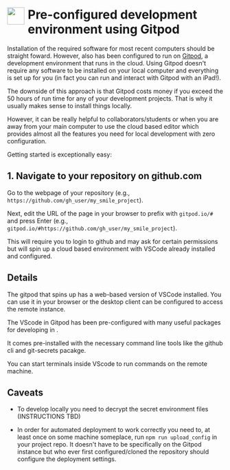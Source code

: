 # <img src="/images/gitpodlogo.png" width="40" align='left' style="padding-right: 5px;"> Pre-configured development environment using Gitpod

Installation of the required software for most recent computers should be straight foward.  However, <SmileText /> also has been configured to run on [Gitpod](https://gitpod.io), a development environment that runs in the cloud.  Using Gitpod doesn't require any software to be installed on your local computer and everything is set up for you (in fact you can run and interact with Gitpod with an iPad!).

The downside of this approach is that Gitpod costs money if you exceed the 50 hours of run time for any of your development projects.  That is why it usually makes sense to install things locally.

However, it can be really helpful to collaborators/students or when you are away from your main computer to use the cloud based editor which provides almost all the features you need for local development with zero configuration.

Getting started is exceptionally easy: 


## 1. Navigate to your <SmileText /> repository on github.com

Go to the webpage of your repository (e.g., `https://github.com/gh_user/my_smile_project`).  

Next, edit the URL of the page in your browser to prefix with `gitpod.io/#` and press Enter (e.g., `gitpod.io/#https://github.com/gh_user/my_smile_project`).  

This will require you to login to github and may ask for certain permissions but will spin up a cloud based environment with VSCode already installed and configured.

## Details

The gitpod that spins up has a web-based version of VSCode installed.  You can use it in your browser or the desktop client can be configured to access the remote instance. 

The VScode in Gitpod has been pre-configured with many useful packages for developing in <SmileText />.

It comes pre-installed with the necessary command line tools like the github cli and git-secrets pacakge.

You can start terminals inside VScode to run commands on the remote machine.

## Caveats

- To develop locally you need to decrypt the secret environment files (INSTRUCTIONS TBD)

- In order for automated deployment to work correctly you need to, at least once on some machine someplace, run `npm run upload_config` in your project repo.  It doesn't have to be specifically on the Gitpod instance but who ever first configured/cloned the repository should configure the deployment settings.
